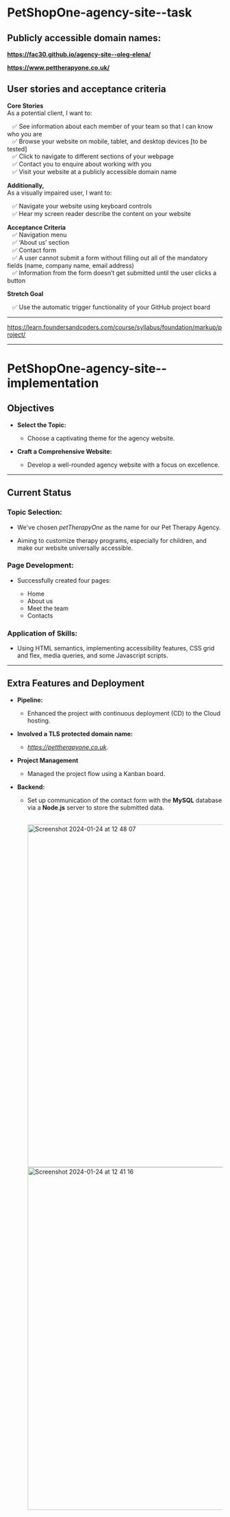 # PetShopOne-agency-site--task

## Publicly accessible domain names:<br>

**https://fac30.github.io/agency-site--oleg-elena/**

**https://www.pettherapyone.co.uk/**

## User stories and acceptance criteria

**Core Stories**<br>
As a potential client, I want to:<br>

&nbsp;&nbsp;&nbsp;✅ See information about each member of your team so that I can know who you are<br>
&nbsp;&nbsp;&nbsp;✅ Browse your website on mobile, tablet, and desktop devices [to be tested] <br>
&nbsp;&nbsp;&nbsp;✅ Click to navigate to different sections of your webpage<br>
&nbsp;&nbsp;&nbsp;✅ Contact you to enquire about working with you<br>
&nbsp;&nbsp;&nbsp;✅ Visit your website at a publicly accessible domain name

**Additionally,**<br>
As a visually impaired user, I want to:

&nbsp;&nbsp;&nbsp;✅ Navigate your website using keyboard controls <br>
&nbsp;&nbsp;&nbsp;✅ Hear my screen reader describe the content on your website

**Acceptance Criteria**<br>
&nbsp;&nbsp;&nbsp;✅ Navigation menu<br>
&nbsp;&nbsp;&nbsp;✅ ‘About us’ section<br>
&nbsp;&nbsp;&nbsp;✅ Contact form<br>
&nbsp;&nbsp;&nbsp;✅ A user cannot submit a form without filling out all of the mandatory fields (name, company name, email address)<br>
&nbsp;&nbsp;&nbsp;✅ Information from the form doesn’t get submitted until the user clicks a button<br>

**Stretch Goal**

&nbsp;&nbsp;&nbsp;✅ Use the automatic trigger functionality of your GitHub project board<br>

---

https://learn.foundersandcoders.com/course/syllabus/foundation/markup/project/

---

# PetShopOne-agency-site--implementation 

## Objectives

- **Select the Topic:**

  - Choose a captivating theme for the agency website.

- **Craft a Comprehensive Website:**
  - Develop a well-rounded agency website with a focus on excellence.

---

## Current Status

### Topic Selection:

- We've chosen _petTherapyOne_ as the name for our Pet Therapy Agency.

- Aiming to customize therapy programs, especially for children, and make our website universally accessible.

### Page Development:

- Successfully created four pages:

  - Home
  - About us
  - Meet the team
  - Contacts



### Application of Skills:

- Using HTML semantics, implementing accessibility features, CSS grid and flex, media queries, and some Javascript scripts.

---

## Extra Features and Deployment

- **Pipeline:**

  - Enhanced the project with continuous  deployment (CD) to the Cloud hosting.

- **Involved a TLS protected domain name:**
  
  - _https://pettherapyone.co.uk_.
 
- **Project Management**

  - Managed the project flow using a Kanban board.

- **Backend:**

  - Set up communication of the contact form with the **MySQL** database via a **Node.js** server to store the submitted data.<br><br>

    
    <img width="800" alt="Screenshot 2024-01-24 at 12 48 07" src="https://github.com/fac30/agency-site--oleg-elena/assets/113034133/fa249e2f-f794-4e97-b476-99adc6ca34dd">

    <img width="800" alt="Screenshot 2024-01-24 at 12 41 16" src="https://github.com/fac30/agency-site--oleg-elena/assets/113034133/29054156-2491-4b0a-bf86-68d1848ff16d">

